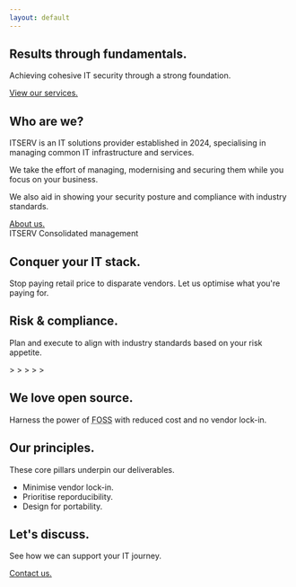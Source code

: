 ```yaml
---
layout: default
---
```

<main>
  <section>
    <div>
      <h2>Results through fundamentals.</h2>
      <p>Achieving cohesive IT security through a strong foundation.</p>
      <a class="btn" href="/services">View our services.</a>
    </div>
  </section>
  <section class="section--highlight section--creep-prior">
    <div>
      <h2>Who are we?</h2>
      <p>ITSERV is an IT solutions provider established in 2024, specialising in managing common IT infrastructure and services.</p>
      <p>We take the effort of managing, modernising and securing them while you focus on your business.</p>
      <p>We also aid in showing your security posture and compliance with industry standards.</p>
      <a class="btn" href="/about-us">About us.</a>
    </div>
  </section>
  <section>
    <div class="section__graphic fancyblock">
      <span class="logo">ITSERV</span>
      <span>Consolidated management</span>
    </div>
    <div>
      <h2>Conquer your IT stack.</h2>
      <p>Stop paying retail price to disparate vendors. Let us optimise what you're paying for.</p>
      <!--<span class="btn">How we wrangle your vendors.</span>-->
    </div>
  </section>
  <section class="section--post-graphic">
    <div>
      <h2>Risk & compliance.</h2>
      <p>Plan and execute to align with industry standards based on your risk appetite.</p>
      <!--<span class="btn">How we manage risk.</span>-->
    </div>
    <div class="section__graphic fancyprogressbar">> > > > ></div>
  </section>
  <section>
    <div>
      <h2>We love open source.</h2>
      <p>Harness the power of <abbr title="freely licensed, open source software">FOSS</abbr> with reduced cost and no vendor lock-in.</p>
      <!--<a class="btn" role="button" href="/solutions/open-source">View our open source work.</a>-->
    </div>
  </section>
  <section>
    <div>
      <h2>Our principles.</h2>
      <p>
        These core pillars underpin our deliverables.
      </p>
      <ul>
        <li>Minimise vendor lock-in.</li>
        <li>Prioritise reporducibility.</li>
        <li>Design for portability.</li>
      </ul>
      <!--<a class="btn" role="button" href="/solutions/open-source">Learn the <span class="logo-no-pad">ITSERV</span> difference.</a>-->
    </div>
  </section>
  <section class="section--highlight">
    <div>
      <h2>Let's discuss.</h2>
      <p>
        See how we can support your IT journey.
      </p>
      <a class="btn" role="button" href="/contact-us">Contact us.</a>
    </div>
  </section>
</main>